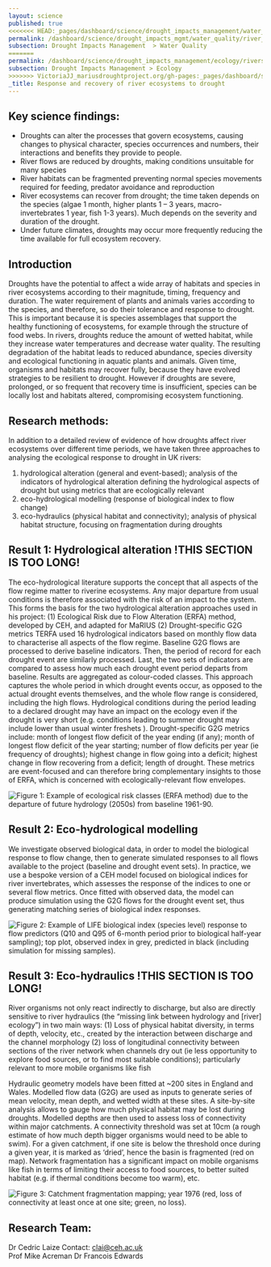 ```yaml
---
layout: science
published: true
<<<<<<< HEAD:_pages/dashboard/science/drought_impacts_management/water_quality/response_and_recovery_rivers.md
permalink: /dashboard/science/drought_impacts_mgmt/water_quality/river_response_and_recovery/
subsection: Drought Impacts Management  > Water Quality
=======
permalink: /dashboard/science/drought_impacts_management/ecology/rivers/
subsection: Drought Impacts Management > Ecology
>>>>>>> VictoriaJJ_mariusdroughtproject.org/gh-pages:_pages/dashboard/science/drought_impacts_management/ecology/rivers.md
_title: Response and recovery of river ecosystems to drought
---
```

## Key science findings: 
* Droughts can alter the processes that govern ecosystems, causing changes to physical character, species occurrences and numbers, their interactions and benefits they provide to people.
* River flows are reduced by droughts, making conditions unsuitable for many species
* River habitats can be fragmented preventing normal species movements required for feeding, predator avoidance and reproduction 
* River ecosystems can recover from drought; the time taken depends on the species (algae 1 month, higher plants 1 – 3 years, macro-invertebrates 1  year, fish 1-3 years). Much depends on the severity and duration of the drought.
* Under future climates, droughts may occur more frequently reducing the time available for full ecosystem recovery.

## Introduction

Droughts have the potential to affect a wide array of habitats and species in river ecosystems according to their magnitude, timing, frequency and duration. The water requirement of plants and animals varies according to the species, and therefore, so do their tolerance and response to drought. This is important because it is species assemblages that support the healthy functioning of ecosystems, for example through the structure of food webs.
In rivers, droughts reduce the amount of wetted habitat, while they increase water temperatures and decrease water quality. The resulting degradation of the habitat leads to reduced abundance, species diversity and ecological functioning in aquatic plants and animals. 
Given time, organisms and habitats may recover fully, because they have evolved strategies to be resilient to drought. However if droughts are severe, prolonged, or so frequent that recovery time is insufficient, species can be locally lost and habitats altered, compromising ecosystem functioning. 

## Research methods:
 
In addition to a detailed review of evidence of how droughts affect river ecosystems over different time periods, we have taken three approaches to analysing the ecological response to drought in UK rivers:

1)	hydrological alteration (general and event-based); analysis of the indicators of hydrological alteration defining the hydrological aspects of drought but using metrics that are ecologically relevant
2)	eco-hydrological modelling (response of biological index to flow change)
3)	eco-hydraulics (physical habitat and connectivity); analysis of physical habitat structure, focusing on fragmentation during droughts

## Result 1: Hydrological alteration !THIS SECTION IS TOO LONG!

The eco-hydrological literature supports the concept that all aspects of the flow regime matter to riverine ecosystems. Any major departure from usual conditions is therefore associated with the risk of an impact to the system. This forms the basis for the two hydrological alteration approaches used in his project:
(1)	Ecological Risk due to Flow Alteration (ERFA) method, developed by CEH, and adapted for MaRIUS
(2)	Drought-specific G2G metrics
TERFA used 16 hydrological indicators based on monthly flow data to characterise all aspects of the flow regime. Baseline G2G flows are processed to derive baseline indicators. Then, the period of record for each drought event are similarly processed. Last, the two sets of indicators are compared to assess how much each drought event period departs from baseline. Results are aggregated as colour-coded classes. This approach captures the whole period in which drought events occur, as opposed to the actual drought events themselves, and the whole flow range is considered, including the high flows. Hydrological conditions during the period leading to a declared drought may have an impact on the ecology even if the drought is very short (e.g. conditions leading to summer drought may include lower than usual winter freshets ).
Drought-specific G2G metrics include: month of longest flow deficit of the year ending (if any); month of longest flow deficit of the year starting; number of flow deficits per year (ie frequency of droughts); highest change in flow going into a deficit; highest change in flow recovering from a deficit; length of drought. These metrics are event-focused and can therefore bring complementary insights to those of ERFA, which is concerned with ecologically-relevant flow envelopes.

![Figure 1: Example of ecological risk classes (ERFA method) due to the departure of future hydrology (2050s) from baseline 1961-90.]({{site.baseurl}}/assets/img/Cedric1.jpg.png)

## Result 2: Eco-hydrological modelling

We investigate observed biological data, in order to model the biological response to flow change, then to generate simulated responses to all flows available to the project (baseline and drought event sets). In practice, we use a bespoke version of a CEH model focused on biological indices for river invertebrates, which assesses the response of the indices to one or several flow metrics. Once fitted with observed data, the model can produce simulation using the G2G flows for the drought event set, thus generating matching series of biological index responses.

![Figure 2: Example of LIFE biological index (species level) response to flow predictors (Q10 and Q95 of 6-month period prior to biological half-year sampling); top plot, observed index in grey, predicted in black (including simulation for missing samples).]({{site.baseurl}}/assets/img/Cedric2.jpg.png)

## Result 3: Eco-hydraulics !THIS SECTION IS TOO LONG!

River organisms not only react indirectly to discharge, but also are directly sensitive to river hydraulics (the “missing link between hydrology and [river] ecology”) in two main ways:
(1)	Loss of physical habitat diversity, in terms of depth, velocity, etc., created by the interaction between discharge and the channel morphology
(2)	loss of longitudinal connectivity between sections of the river network when channels dry out (ie less opportunity to explore food sources, or to find most suitable conditions); particularly relevant to more mobile organisms like fish

Hydraulic geometry models have been fitted at ~200 sites in England and Wales. Modelled flow data (G2G) are used as inputs to generate series of mean velocity, mean depth, and wetted width at these sites. A site-by-site analysis allows to gauge how much physical habitat may be lost during droughts. 
Modelled depths are then used to assess loss of connectivity within major catchments. A connectivity threshold was set at 10cm (a rough estimate of how much depth bigger organisms would need to be able to swim). For a given catchment, if one site is below the threshold once during a given year, it is marked as ‘dried’, hence the basin is fragmented (red on map). Network fragmentation has a significant impact on mobile organisms like fish in terms of limiting their access to food sources, to better suited habitat (e.g. if thermal conditions become too warm), etc.

![Figure 3: Catchment fragmentation mapping; year 1976 (red, loss of connectivity at least once at one site; green, no loss).]({{site.baseurl}}/assets/img/Cedric3.jpg.png)

## Research Team: 

Dr Cedric Laize Contact: clai@ceh.ac.uk	 
Prof Mike Acreman
Dr Francois Edwards

